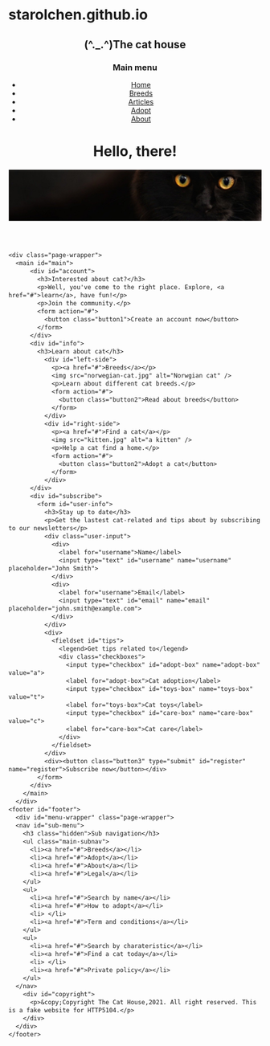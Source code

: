 # starolchen.github.io
<!DOCTYPE html>
<html lang="en">

  <head>
    <meta charset="utf-8" />
      <title>The Cat House</title>
    <link rel="stylesheet" type="text/css" href="midterm.css" />
  </head>

  <body>
    <header id="header">
      <div class="page-wrapper">
        <div id="slogan">
          <h2><span id="cat-face">(^._.^)</span>The cat house</h2>
        </div>
        <nav id="main-menu">
          <h3 class="hidden">Main menu</h3>
          <ul>
            <li><a href="midterm.html">Home</a></li>
            <li><a href="#">Breeds</a></li>
            <li><a href="#">Articles</a></li>
            <li><a href="#">Adopt</a></li>
            <li><a href="#">About</a></li>
          </ul>
        </nav>
        <div id="banner">
          <div class="banner-content">
            <div class="page-wrapper">
              <h1 class="banner-title">Hello, there!</h1>
              <img class="banner-img" src="cat-black_cropped.png" alt="Black cat eyes" />
              </div>
            </div>
          </div>
      </div> <!-- end page wrapper -->
    </header>

    <div class="page-wrapper">
      <main id="main">
          <div id="account">
            <h3>Interested about cat?</h3>
            <p>Well, you've come to the right place. Explore, <a href="#">learn</a>, have fun!</p>
            <p>Join the community.</p>
            <form action="#">
              <button class="button1">Create an account now</button>
            </form>
          </div>
          <div id="info">
            <h3>Learn about cat</h3>
              <div id="left-side">
                <p><a href="#">Breeds</a></p>
                <img src="norwegian-cat.jpg" alt="Norwgian cat" />
                <p>Learn about different cat breeds.</p>
                <form action="#">
                  <button class="button2">Read about breeds</button>
                </form>
              </div>
              <div id="right-side">
                <p><a href="#">Find a cat</a></p>
                <img src="kitten.jpg" alt="a kitten" />
                <p>Help a cat find a home.</p>
                <form action="#">
                  <button class="button2">Adopt a cat</button>
                </form>
              </div>
          </div>
          <div id="subscribe">
            <form id="user-info">
              <h3>Stay up to date</h3>
              <p>Get the lastest cat-related and tips about by subscribing to our newsletters</p>
              <div class="user-input">
                <div>
                  <label for="username">Name</label>
                  <input type="text" id="username" name="username" placeholder="John Smith">
                </div>
                <div>
                  <label for="username">Email</label>
                  <input type="text" id="email" name="email" placeholder="john.smith@example.com">
                </div>
              </div>
              <div>
                <fieldset id="tips">
                  <legend>Get tips related to</legend>
                  <div class="checkboxes">
                    <input type="checkbox" id="adopt-box" name="adopt-box" value="a">
                    <label for="adopt-box">Cat adoption</label>
                    <input type="checkbox" id="toys-box" name="toys-box" value="t">
                    <label for="toys-box">Cat toys</label>
                    <input type="checkbox" id="care-box" name="care-box" value="c">
                    <label for="care-box">Cat care</label>
                  </div>
                </fieldset>
              </div>
              <div><button class="button3" type="submit" id="register" name="register">Subscribe now</button></div>
            </form>
          </div>
        </main>
      </div>
    <footer id="footer">
      <div id="menu-wrapper" class="page-wrapper">
      <nav id="sub-menu">
        <h3 class="hidden">Sub navigation</h3>
        <ul class="main-subnav">
          <li><a href="#">Breeds</a></li>
          <li><a href="#">Adopt</a></li>
          <li><a href="#">About</a></li>
          <li><a href="#">Legal</a></li>
        </ul>
        <ul>
          <li><a href="#">Search by name</a></li>
          <li><a href="#">How to adopt</a></li>
          <li> </li>
          <li><a href="#">Term and conditions</a></li>
        </ul>
        <ul>
          <li><a href="#">Search by charateristic</a></li>
          <li><a href="#">Find a cat today</a></li>
          <li> </li>
          <li><a href="#">Private policy</a></li>
        </ul>
      </nav>
        <div id="copyright">
          <p>&copy;Copyright The Cat House,2021. All right reserved. This is a fake website for HTTP5104.</p>
        </div>
      </div>
    </footer>
  </body>
</html>
